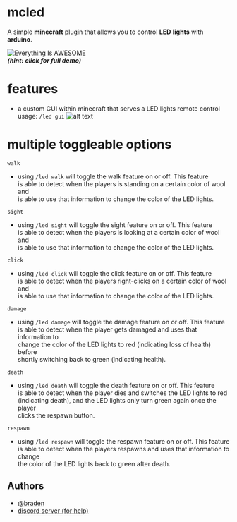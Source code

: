 # mcled
A simple **minecraft** plugin that allows you to control
**LED** **lights** with **arduino**.

[![Everything Is AWESOME](https://github.com/bbraden/mcled/blob/master/src/main/resources/screenshots/demo.gif?raw=true)](https://www.youtube.com/watch?v=5oqp-Ey1aQA "Demo Video")  
**_(hint: click for full demo)_**
# features

- a custom GUI within minecraft that serves a LED lights remote control   
usage: `/led gui`
  ![alt text](https://raw.githubusercontent.com/bbraden/mcled/master/src/main/resources/screenshots/gui1.png)

# **multiple toggleable options**

`walk`
- using `/led walk` will toggle the walk feature on or off. This feature  
  is able to detect when the players is standing on a certain color of wool and  
  is able to use that information to change the color of the LED lights.

`sight`
- using `/led sight` will toggle the sight feature on or off. This feature  
  is able to detect when the players is looking at a certain color of wool and  
  is able to use that information to change the color of the LED lights.

`click`
- using `/led click` will toggle the click feature on or off. This feature  
  is able to detect when the players right-clicks on a certain color of wool and  
  is able to use that information to change the color of the LED lights.

`damage`
- using `/led damage` will toggle the damage feature on or off. This feature  
  is able to detect when the player gets damaged and uses that information to  
  change the color of the LED lights to red (indicating loss of health) before  
  shortly switching back to green (indicating health).  

`death`
- using `/led death` will toggle the death feature on or off. This feature  
  is able to detect when the player dies and switches the LED lights to red  
  (indicating death), and the LED lights only turn green again once the player  
  clicks the respawn button.

`respawn`
- using `/led respawn` will toggle the respawn feature on or off. This feature  
  is able to detect when the players respawns and uses that information to change  
  the color of the LED lights back to green after death.

## Authors

- [@braden](https://www.github.com/bbraden)
- [discord server (for help)](https://discord.link/braden)